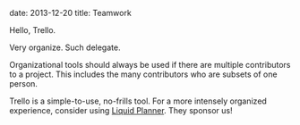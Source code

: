 date: 2013-12-20
title: Teamwork

<p>Hello, Trello.
</p>
<p>
Very organize. Such delegate.
</p>
<p>
Organizational tools should always be used if there are multiple contributors to a project. This includes the many contributors who are subsets of one person.
</p>
<p>
Trello is a simple-to-use, no-frills tool. For a more intensely organized experience, consider using <a href="liquidplanner.com">Liquid Planner</a>. They sponsor us!
</p>